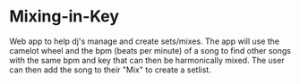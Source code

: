# Mixing-in-Key
Web app to help dj's manage and create sets/mixes. The app will use the camelot wheel and the bpm (beats per minute) of a song to find other songs with the same bpm and key that can then be harmonically mixed. The user can then add the song to their "Mix" to create a setlist.
